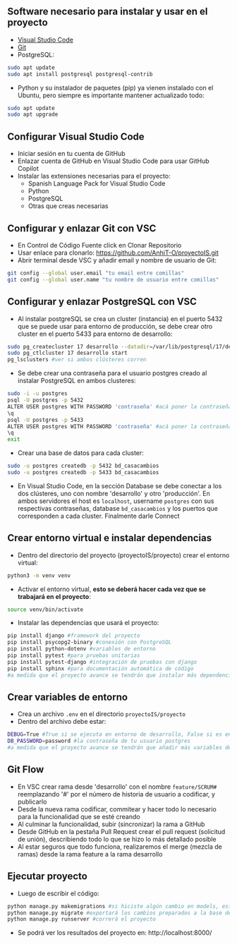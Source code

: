 ## Software necesario para instalar y usar en el proyecto
- [Visual Studio Code](https://code.visualstudio.com/)
- [Git](https://git-scm.com/downloads/linux)
- PostgreSQL:
```bash
sudo apt update
sudo apt install postgresql postgresql-contrib
```

- Python y su instalador de paquetes (pip) ya vienen instalado con el Ubuntu, pero siempre es importante mantener actualizado todo:
```bash
sudo apt update
sudo apt upgrade
```
## Configurar Visual Studio Code
- Iniciar sesión en tu cuenta de GitHub
- Enlazar cuenta de GitHub en Visual Studio Code para usar GitHub Copilot
- Instalar las extensiones necesarias para el proyecto:
  - Spanish Language Pack for Visual Studio Code
  - Python
  - PostgreSQL
  - Otras que creas necesarias

## Configurar y enlazar Git con VSC
- En Control de Código Fuente click en Clonar Repositorio
- Usar enlace para clonarlo: https://github.com/AnhiT-O/proyectoIS.git
- Abrir terminal desde VSC y añadir email y nombre de usuario de Git:
```bash
git config --global user.email "tu email entre comillas"
git config --global user.name "tu nombre de usuario entre comillas"
```

## Configurar y enlazar PostgreSQL con VSC
- Al instalar postgreSQL se crea un cluster (instancia) en el puerto 5432 que se puede usar para entorno de producción, se debe crear otro cluster en el puerto 5433 para entorno de desarrollo:
```bash
sudo pg_createcluster 17 desarrollo --datadir=/var/lib/postgresql/17/dev --port=5433
sudo pg_ctlcluster 17 desarrollo start
pg_lsclusters #ver si ambos clústeres corren
```
- Se debe crear una contraseña para el usuario postgres creado al instalar PostgreSQL en ambos clusteres:
```bash
sudo -i -u postgres
psql -U postgres -p 5432
ALTER USER postgres WITH PASSWORD 'contraseña' #acá poner la contraseña
\q
psql -U postgres -p 5433
ALTER USER postgres WITH PASSWORD 'contraseña' #acá poner la contraseña
\q
exit
```
- Crear una base de datos para cada cluster:
```bash
sudo -u postgres createdb -p 5432 bd_casacambios
sudo -u postgres createdb -p 5433 bd_casacambios
```
- En Visual Studio Code, en la sección Database se debe conectar a los dos clústeres, uno con nombre 'desarrollo' y otro 'producción'. En ambos servidores el host es `localhost`, username `postgres` con sus respectivas contraseñas, database `bd_casacambios` y los puertos que corresponden a cada cluster. Finalmente darle Connect

## Crear entorno virtual e instalar dependencias
- Dentro del directorio del proyecto (proyectoIS/proyecto) crear el entorno virtual: 
```bash
python3 -m venv venv
```
- Activar el entorno virtual, **esto se deberá hacer cada vez que se trabajará en el proyecto**:
```bash
source venv/bin/activate
```
- Instalar las dependencias que usará el proyecto:
```bash
pip install django #framework del proyecto
pip install psycopg2-binary #conexión con PostgreSQL
pip install python-dotenv #variables de entorno
pip install pytest #para pruebas unitarias
pip install pytest-django #integración de pruebas con django
pip install sphinx #para documentación automática de código
#a medida que el proyecto avance se tendrán que instalar más dependencias
```

## Crear variables de entorno
- Crea un archivo `.env` en el directorio `proyectoIS/proyecto`
- Dentro del archivo debe estar:
```bash
DEBUG=True #True si se ejecuta en entorno de desarrollo, False si es en entorno de producción
DB_PASSWORD=password #la contraseña de tu usuario postgres
#a medida que el proyecto avance se tendrán que añadir más variables de entorno
```

## Git Flow
- En VSC crear rama desde 'desarrollo' con el nombre `feature/SCRUM#` reemplazando '#' por el número de historia de usuario a codificar, y publicarlo
- Desde la nueva rama codificar, commitear y hacer todo lo necesario para la funcionalidad que se esté creando
- Al culminar la funcionalidad, subir (sincronizar) la rama a GitHub
- Desde GitHub en la pestaña Pull Request crear el pull request (solicitud de unión), describiendo todo lo que se hizo lo más detallado posible
- Al estar seguros que todo funciona, realizaremos el merge (mezcla de ramas) desde la rama feature a la rama desarrollo

## Ejecutar proyecto
- Luego de escribir el código:
```bash
python manage.py makemigrations #si hiciste algún cambio en models, este comando preparará la exportación de cambios a la base de datos
python manage.py migrate #exportará los cambios preparados a la base de datos
python manage.py runserver #correrá el proyecto
```
- Se podrá ver los resultados del proyecto en: http://localhost:8000/
